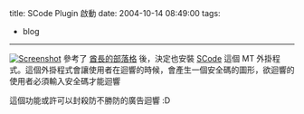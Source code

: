 title: SCode Plugin 啟動
date: 2004-10-14 08:49:00
tags: 
- blog
---

[![Screenshot](http://wshlab2.ee.kuas.edu.tw/~yurenju/albums/screenshot/Screenshot_2_001.thumb.png)](http://wshlab2.ee.kuas.edu.tw/~yurenju/gallery/screenshot/Screenshot_2_001)
參考了 [酋長的部落格](http://www.chieftain.idv.tw/blog/) 後，決定也安裝 [SCode](http://james.seng.cc/archives/000145.html) 這個 MT 外掛程式。這個外掛程式會讓使用者在迴響的時候，會產生一個安全碼的圖形，欲迴響的使用者必須輸入安全碼才能迴響

這個功能或許可以封殺防不勝防的廣告迴響 :D